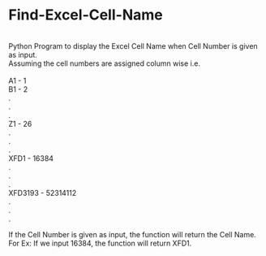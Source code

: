 # Find-Excel-Cell-Name
<br />
Python Program to display the Excel Cell Name when Cell Number is given as input.
<br />
Assuming the cell numbers are assigned column wise i.e. 
<br />

<br />
A1          -      1
<br />
B1          -      2
<br />
.
<br />
.
<br />
.
<br />
Z1          -      26
<br />
.
<br />
.
<br />
.
<br />
XFD1         -    16384
<br />
.
<br />
.
<br />
.
<br />
XFD3193       -  52314112
<br />
.
<br />
.
<br />
.
<br />

If the Cell Number is given as input, the function will return the Cell Name.
<br /> For Ex: If we input 16384, the function will return XFD1.
